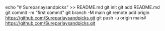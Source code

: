 echo "# Sureparlaysandpicks" >> README.md
git init
git add README.md
git commit -m "first commit"
git branch -M main
git remote add origin https://github.com/Sureparlaysandpicks.git
git push -u origin main# https://github.com/Sureparlaysandpicks.git 

